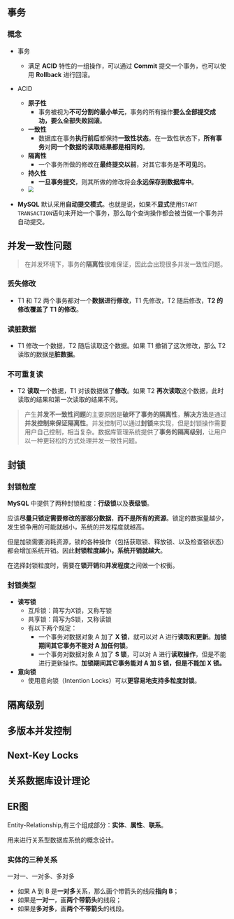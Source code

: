 ## 事务

### 概念

+ 事务
  + 满足 **ACID** 特性的一组操作，可以通过 **Commit** 提交一个事务，也可以使用 **Rollback** 进行回滚。
+ ACID
  + **原子性**
    + 事务被视为**不可分割的最小单元**，事务的所有操作**要么全部提交成功，要么全部失败回滚**。
  + **一致性**
    + 数据库在事务**执行前后**都保持**一致性状态**。在一致性状态下，**所有事务**对**同一个数据的读取结果都是相同的**。
  + **隔离性**
    + 一个事务所做的修改在**最终提交以前**，对其它事务是**不可见**的。
  + **持久性**
    + **一旦事务提交**，则其所做的修改将会**永远保存到数据库中**。
  + <img src="C:\Users\包志龙\Desktop\常用\file\mark down笔记\图片\Snipaste_2020-03-31_14-02-32.png" style="zoom:80%;" />

+ **MySQL** 默认采用**自动提交模式**。也就是说，如果不**显式**使用`START TRANSACTION`语句来开始一个事务，那么每个查询操作都会被当做一个事务并自动提交。

## 并发一致性问题

> 在并发环境下，事务的**隔离性**很难保证，因此会出现很多并发一致性问题。

### 丢失修改

+ T1 和 T2 两个事务都对一个**数据进行修改**，T1 先修改，T2 随后修改，**T2 的修改覆盖了 T1 的修改**。

### 读脏数据

+ T1 修改一个数据，T2 随后读取这个数据。如果 T1 撤销了这次修改，那么 T2 读取的数据是**脏数据**。

### 不可重复读

+ T2 **读取**一个数据，T1 对该数据做了**修改**。如果 T2 **再次读取**这个数据，此时读取的结果和第一次读取的结果不同。

  

> 产生**并发不一致性问题**的主要原因是**破坏了事务的隔离性**，**解决方法**是通过**并发控制来保证隔离性**。并发控制可以通过**封锁**来实现，但是封锁操作需要用户自己控制，相当复杂。数据库管理系统提供了**事务的隔离级别**，让用户以一种更轻松的方式处理并发一致性问题。

## 封锁

### 封锁粒度

**MySQL** 中提供了两种封锁粒度：**行级锁**以及**表级锁**。

应该**尽量只锁定需要修改的那部分数据**，**而不是所有的资源**。锁定的数据量越少，发生锁争用的可能就越小，系统的并发程度就越高。

但是加锁需要消耗资源，锁的各种操作（包括获取锁、释放锁、以及检查锁状态）都会增加系统开销。因此**封锁粒度越小，系统开销就越大**。

在选择封锁粒度时，需要在**锁开销**和**并发程度**之间做一个权衡。

### 封锁类型

+ **读写锁**
  + 互斥锁：简写为X锁，又称写锁
  + 共享锁：简写为S锁，又称读锁
  + 有以下两个规定：
    - 一个事务对数据对象 A 加了 **X 锁**，就可以对 A 进行**读取和更新**。**加锁期间其它事务不能对 A 加任何锁**。
    - 一个事务对数据对象 A 加了 **S 锁**，可以对 A 进行**读取操作**，但是不能进行更新操作。**加锁期间其它事务能对 A 加 S 锁，但是不能加 X 锁。**
+ **意向锁**
  + 使用意向锁（Intention Locks）可以**更容易地支持多粒度封锁**。

## 隔离级别

## 多版本并发控制

## Next-Key Locks

## 关系数据库设计理论

## ER图

Entity-Relationship,有三个组成部分：**实体**、**属性**、**联系**。

用来进行关系型数据库系统的概念设计。

### 实体的三种关系

一对一、一对多、多对多

+ 如果 A 到 B 是**一对多**关系，那么画个带箭头的线段**指向 B**；
+ 如果是**一对一**，画**两个带箭头**的线段；
+ 如果是**多对多**，画**两个不带箭头**的线段。